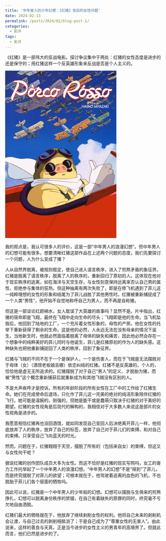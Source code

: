 ```yaml
---
title: '中年男人的少年幻想：《红猪》背后的女性问题'
date: 2024-02-13
permalink: /posts/2024/02/blog-post-1/
categories: 
  - 影评
tags:
  - 影评
---
```


《红猪》是一部伟大的反战电影。探讨争议集中于两处：红猪的女性态度是进步的还是保守的；用红猪这样一个反英雄形象来反战是否是个人主义的。

<img src="/images/pr.png" alt="Porco Rosso" width="360" height="540">

我的观点是，我认可很多人的评价，这是一部“中年男人的浪漫幻想”。但中年男人的幻想可能有很多。想要清晰红猪这部作品在上述两个问题的态度，我们先要探讨一个问题，人为什么变成了猪？

人从自然界脱离，被规则框定，使自己进入语言秩序，进入了煎熬矛盾的象征界。红猪是脱离了语言秩序，脱离了人的秩序的，重新回归了原初的人。这体现在他对于现实秩序的逃离，如在海洋与天空生存，与女性刻意保持远离来否认自己男的属性，拒绝参与集体的狂热。但这种抽离有两次失败了，即是在修飞机遇到了菲儿这一纯粹理想的女性的形象和结尾为了菲儿战胜了其他男性时。红猪被重新捕捉成了一个人类“男性”，他开始不自觉地称呼自己为男人，而不再是自称猪。

但这是一部谈论红颜祸水，女人耽误了大英雄的故事吗？显然不是。片中指出，红猪的宿命即是飞翔，最终在飞翔中走向生命的尽头；飞翔即是他的生命。当飞机坠毁后，他回到了陆地的工厂，一个充斥着女性形象的，母性的产房。他在女性的托举下重新获得了剩余的生命。这是他的必然，人永远无法在没有母亲的情况下诞生。当他新生时，他就必然面临着脱离了母体的缺失和痛苦，因此他必然会存在一个想象中的纯粹美好的菲儿同时与他诞生，菲儿是红猪原初的作为人的缺失感。这种缺失也把他重新捕捉回了人类的秩序，回到了象征界。

红猪与飞贼的不同不在于一个是保护人，一个是伤害人，而在于飞贼是无法摆脱对于母体（女）（酒馆老板娘吉娜）依恋纠结的红猪。红猪不是反英雄的，个人的，恰恰他是虚无无所追求的。红猪摆脱了对于自己“男人”的定义、才脱胎为猪，而被“男性”这个概念重新捕获后就重新成为和其他飞贼没有区别的人。

不是大声疾呼才是控诉。所有的年龄阶段的所有女性在工厂中的工作给了红猪生命。她们在完成使命后退场，只化作了菲儿这一完美的绝对的纯洁形象陪伴红猪的飞行。她可能是温婉的，刚强的，但她是能干或是蠢萌只取决于红猪的对于美好的期望。红猪的女性视角是后现代的解构的，我相信对于大多数人来说这是部片的女性视角是进步的。

我愿意相信红猪再也没回酒馆，就如同发现自己变回人后决绝离开菲儿一样，他彻底放弃了人的秩序，放弃了自己的标签，放弃了自己对于菲儿们的束缚，和对自己的束缚。只享受自己飞向蓝天的时光。

然而，问题在于，红猪翱翔于天空，摆脱了所有的（包括来自女）的束缚，但这又与女性何干呢？

据说红猪的创作团队成员大多为女性。而这不恰好是红猪的现实写照吗，女工的奋力工作托举起了一个中年男人的浪漫幻想。“中年男人的幻想”不是“得到”了菲儿，而是终究摆脱了对菲儿的欲望；可根本就在于，他驾驶着逃离的血色的飞机，不也脱胎于菲儿们各个层面的牺牲吗。

因此可以说，红猪是一个中年男人的少年般的幻想。幻想可以摆脱与生俱来的煎熬挣扎，幻想可以脱离身份秩序的禁锢，在自己有着缺失的原罪的同时，终究毫不亏欠地自由洒脱。

红猪们最大的牺牲就在于，他放弃了继续剥削女性的权利。他将自己未来的剥削机会让渡，与自己过去的剥削相抵消了；于是自己成为了“尊重女性的无害人”。由此说来，这样的善良与天真，正是当今进步的女性主义的男青年的高境界了。但就此而言，他们已然是进步的了。